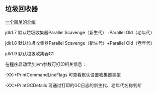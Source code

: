 ## 垃圾回收器

[一个简单的介绍](https://blog.csdn.net/qq_39455116/article/details/88723214)



jdk1.7 默认垃圾收集器Parallel Scavenge（新生代）+Parallel Old（老年代）

jdk1.8 默认垃圾收集器Parallel Scavenge（新生代）+Parallel Old（老年代）

jdk1.9 默认垃圾收集器G1

 

在程序启动里加jvm参数可打印相关信息：

-XX:+PrintCommandLineFlags 可查看默认设置收集器类型

-XX:+PrintGCDetails 可通过打印的GC日志的新生代、老年代名称判断

